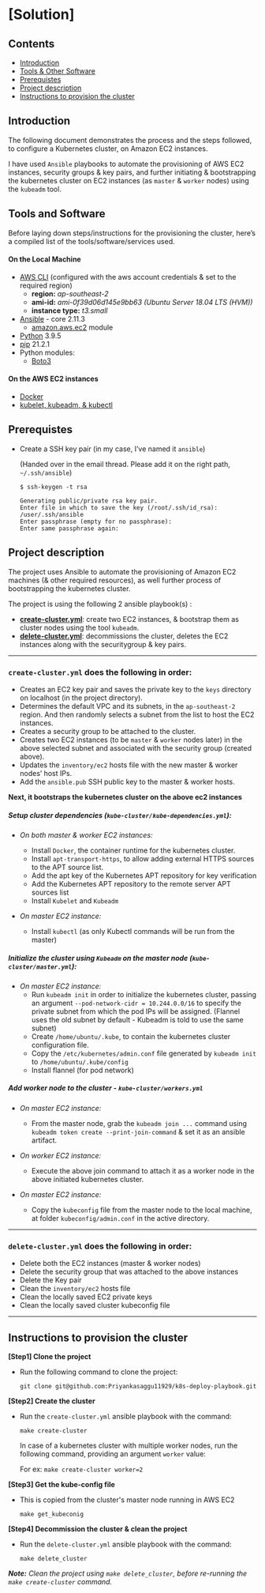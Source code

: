 # [Solution]  

## Contents

- [Introduction](#Introduction)
- [Tools & Other Software](#Tools-and-Software)
- [Prerequistes](#Prerequistes)
- [Project description](#Project-description)
- [Instructions to provision the cluster](#Instructions-to-provision-the-cluster)

##  Introduction

The following document demonstrates the process and the steps followed, to configure a Kubernetes cluster, on Amazon EC2 instances.

I have used `Ansible` playbooks to automate the provisioning of AWS EC2 instances, security groups & key pairs, and further initiating & bootstrapping the kubernetes cluster on EC2 instances (as `master` & `worker` nodes) using the `kubeadm` tool.  


## Tools and Software

Before laying down steps/instructions for the provisioning the cluster, here’s a compiled list of the tools/software/services used.

#### On the Local Machine

- [AWS CLI](https://docs.aws.amazon.com/cli/latest/userguide/cli-configure-quickstart.html) (configured with the aws account credentials & set to the required region)
    - **region:** *ap-southeast-2*
    - **ami-id:** *ami-0f39d06d145e9bb63 (Ubuntu Server 18.04 LTS (HVM))*
    - **instance type:**  *t3.small*
- [Ansible](https://docs.ansible.com/ansible/latest/installation_guide/intro_installation.html) - core 2.11.3
    - [amazon.aws.ec2](https://docs.ansible.com/ansible/latest/collections/amazon/aws/ec2_module.html) module
- [Python](https://www.python.org/downloads/) 3.9.5 
- [pip](https://itsfoss.com/install-pip-ubuntu/) 21.2.1
- Python modules:
    - [Boto3](https://boto3.amazonaws.com/v1/documentation/api/latest/guide/quickstart.html)


#### On the AWS EC2 instances

- [Docker](https://docs.docker.com/engine/install/ubuntu/)
- [kubelet, kubeadm, & kubectl](https://kubernetes.io/docs/setup/production-environment/tools/kubeadm/install-kubeadm/)



## Prerequistes

- Create a SSH key pair (in my case, I’ve named it `ansible`)

  (Handed over in the email thread. Please add it on the right path, `~/.ssh/ansible`)

  ```
  $ ssh-keygen -t rsa
 
  Generating public/private rsa key pair.
  Enter file in which to save the key (/root/.ssh/id_rsa): /user/.ssh/ansible
  Enter passphrase (empty for no passphrase):
  Enter same passphrase again:
  ```
  

## Project description

The project uses Ansible to automate the provisioning of Amazon EC2 machines (& other required resources), as well further process of bootstrapping the kubernetes cluster.

The project is using the following 2 ansible playbook(s) : 

- **[create-cluster.yml](##create-clusteryml-does-the-following-in-order)**: create two EC2 instances, & bootstrap them as cluster nodes using the tool `kubeadm`.
- **[delete-cluster.yml](##delete-clusteryml-does-the-following-in-order)**: decommissions the cluster, deletes the EC2 instances along with the securitygroup & key pairs.
    
---

### `create-cluster.yml` does the following in order:

- Creates an EC2 key pair and saves the private key to the `keys` directory on localhost (in the project directory).
- Determines the default VPC and its subnets, in the `ap-southeast-2` region. And then randomly selects a subnet from the list to host the EC2 instances.
- Creates a security group to be attached to the cluster.
- Creates two EC2 instances (to be `master` & `worker` nodes later) in the above selected subnet and associated with the security group (created above). 
- Updates the `inventory/ec2` hosts file with the new master & worker nodes’ host IPs.
- Add the `ansible.pub` SSH public key to the master & worker hosts.


**Next, it bootstraps the kubernetes cluster on the above ec2 instances**

##### Setup cluster dependencies  (`kube-cluster/kube-dependencies.yml`):
        
- *On both master & worker EC2 instances:*
    - Install `Docker`, the container runtime for the kubernetes cluster.
    - Install `apt-transport-https`, to allow adding external HTTPS sources to the APT source list.
    - Add the apt key of the Kubernetes APT repository for key verification
    - Add the Kubernetes APT repository to the remote server APT sources list
    - Install `Kubelet` and `Kubeadm`

- *On master EC2 instance:*
    - Install `kubectl` (as only Kubectl commands will be run from the master)


##### Initialize the cluster using `Kubeadm` on the master node (`kube-cluster/master.yml`):

- *On master EC2 instance:*
    -  Run `kubeadm init` in order to initialize the kubernetes cluster, passing an argument `--pod-network-cidr = 10.244.0.0/16` to specify the private subnet from which the pod IPs will be assigned. (Flannel uses the old subnet by default - Kubeadm is told to use the same subnet)
    - Create `/home/ubuntu/.kube`, to contain the kubernetes cluster configuration file.
    - Copy the `/etc/kubernetes/admin.conf` file generated by `kubeadm init` to `/home/ubuntu/.kube/config`
    - Install flannel (for pod network)
    
##### Add worker node to the cluster - `kube-cluster/workers.yml`

- *On master EC2 instance:*
    - From the master node, grab the `kubeadm join ...` command using `kubeadm token create --print-join-command` & set it as an ansible artifact.

- *On worker EC2 instance:*
    - Execute the above join command to attach it as a worker node in the above initiated kubernetes cluster.

- *On master EC2 instance:*
    - Copy the `kubeconfig` file from the master node to the local machine, at folder `kubeconfig/admin.conf` in the active directory.

---

### `delete-cluster.yml` does the following in order:

- Delete both the EC2 instances (master & worker nodes)
- Delete the security group that was attached to the above instances
- Delete the Key pair
- Clean the `inventory/ec2` hosts file
- Clean the locally saved EC2 private keys
- Clean the locally saved cluster kubeconfig file

---

## Instructions to provision the cluster

**[Step1]  Clone the project**

- Run the following command to clone the project:

  `git clone git@github.com:Priyankasaggu11929/k8s-deploy-playbook.git`

**[Step2] Create the cluster**

- Run the `create-cluster.yml` ansible playbook with the command:

  `make create-cluster`
  
  In case of a kubernetes cluster with multiple worker nodes, run the following command, providing an argument `worker` value:
  
  For ex: `make create-cluster worker=2`

**[Step3] Get the kube-config file**

- This is copied from the cluster's master node running in AWS EC2

  `make get_kubeconig`
  
**[Step4] Decommission the cluster & clean the project**
  
- Run the `delete-cluster.yml` ansible playbook with the command:

  `make delete_cluster`
  

***Note:*** *Clean the project using `make delete_cluster`, before re-running the `make create-cluster` command.*

